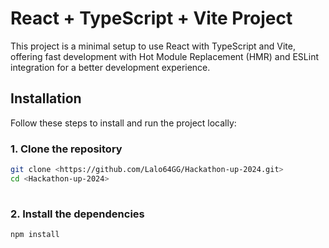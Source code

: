 # React + TypeScript + Vite Project

This project is a minimal setup to use React with TypeScript and Vite, offering fast development with Hot Module Replacement (HMR) and ESLint integration for a better development experience.

## Installation

Follow these steps to install and run the project locally:

### 1. Clone the repository
```bash
git clone <https://github.com/Lalo64GG/Hackathon-up-2024.git>
cd <Hackathon-up-2024>
 
```
### 2. Install the dependencies
```bash
npm install
```

